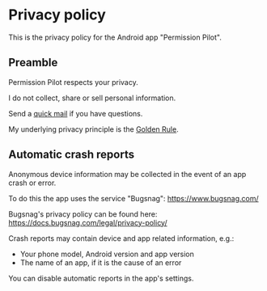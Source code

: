 # Privacy policy

This is the privacy policy for the Android app "Permission Pilot".

## Preamble

Permission Pilot respects your privacy.

I do not collect, share or sell personal information.

Send a [quick mail](mailto:support@darken.eu) if you have questions.

My underlying privacy principle is the [Golden Rule](https://en.wikipedia.org/wiki/Golden_Rule).

## Automatic crash reports

Anonymous device information may be collected in the event of an app crash or error.

To do this the app uses the service "Bugsnag":
https://www.bugsnag.com/

Bugsnag's privacy policy can be found here:
https://docs.bugsnag.com/legal/privacy-policy/

Crash reports may contain device and app related information, e.g.:

* Your phone model, Android version and app version
* The name of an app, if it is the cause of an error

You can disable automatic reports in the app's settings.